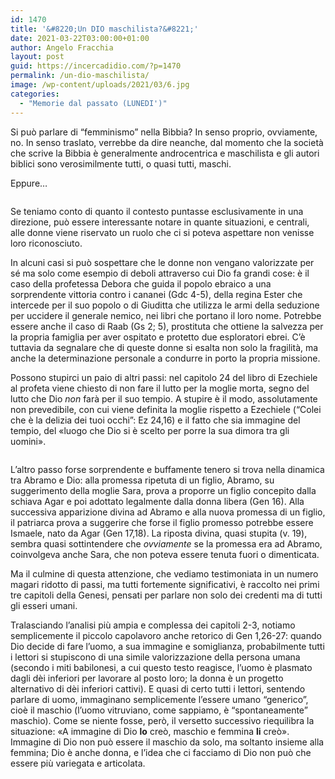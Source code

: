 ```yaml
---
id: 1470
title: '&#8220;Un DIO maschilista?&#8221;'
date: 2021-03-22T03:00:00+01:00
author: Angelo Fracchia
layout: post
guid: https://incercadidio.com/?p=1470
permalink: /un-dio-maschilista/
image: /wp-content/uploads/2021/03/6.jpg
categories:
  - "Memorie dal passato (LUNEDI')"
---
```

Si può parlare di “femminismo” nella Bibbia? In senso proprio, ovviamente, no. In senso traslato, verrebbe da dire neanche, dal momento che la società che scrive la Bibbia è generalmente androcentrica e maschilista e gli autori biblici sono verosimilmente tutti, o quasi tutti, maschi.

Eppure&#8230;<figure class="wp-block-image">

![]() </figure> 

Se teniamo conto di quanto il contesto puntasse esclusivamente in una direzione, può essere interessante notare in quante situazioni, e centrali, alle donne viene riservato un ruolo che ci si poteva aspettare non venisse loro riconosciuto.

In alcuni casi si può sospettare che le donne non vengano valorizzate per sé ma solo come esempio di deboli attraverso cui Dio fa grandi cose: è il caso della profetessa Debora che guida il popolo ebraico a una sorprendente vittoria contro i cananei (Gdc 4-5), della regina Ester che intercede per il suo popolo o di Giuditta che utilizza le armi della seduzione per uccidere il generale nemico, nei libri che portano il loro nome. Potrebbe essere anche il caso di Raab (Gs 2; 5), prostituta che ottiene la salvezza per la propria famiglia per aver ospitato e protetto due esploratori ebrei. C’è tuttavia da segnalare che di queste donne si esalta non solo la fragilità, ma anche la determinazione personale a condurre in porto la propria missione.

Possono stupirci un paio di altri passi: nel capitolo 24 del libro di Ezechiele al profeta viene chiesto di non fare il lutto per la moglie morta, segno del lutto che Dio _non_ farà per il suo tempio. A stupire è il modo, assolutamente non prevedibile, con cui viene definita la moglie rispetto a Ezechiele (“Colei che è la delizia dei tuoi occhi”: Ez 24,16) e il fatto che sia immagine del tempio, del «luogo che Dio si è scelto per porre la sua dimora tra gli uomini».

<div class="wp-block-image">
  <figure class="aligncenter size-large"><img src="https://incercadidio.com/wp-content/uploads/2021/03/7.jpg" alt="" class="wp-image-1472" srcset="https://incercadidio.com/wp-content/uploads/2021/03/7.jpg 436w, https://incercadidio.com/wp-content/uploads/2021/03/7-300x175.jpg 300w" sizes="(max-width: 436px) 100vw, 436px" /></figure>
</div>

L’altro passo forse sorprendente e buffamente tenero si trova nella dinamica tra Abramo e Dio: alla promessa ripetuta di un figlio, Abramo, su suggerimento della moglie Sara, prova a proporre un figlio concepito dalla schiava Agar e poi adottato legalmente dalla donna libera (Gen 16). Alla successiva apparizione divina ad Abramo e alla nuova promessa di un figlio, il patriarca prova a suggerire che forse il figlio promesso potrebbe essere Ismaele, nato da Agar (Gen 17,18). La riposta divina, quasi stupita (v. 19), sembra quasi sottintendere che _ovviamente_ se la promessa era ad Abramo, coinvolgeva anche Sara, che non poteva essere tenuta fuori o dimenticata.

Ma il culmine di questa attenzione, che vediamo testimoniata in un numero magari ridotto di passi, ma tutti fortemente significativi, è raccolto nei primi tre capitoli della Genesi, pensati per parlare non solo dei credenti ma di tutti gli esseri umani.

Tralasciando l’analisi più ampia e complessa dei capitoli 2-3, notiamo semplicemente il piccolo capolavoro anche retorico di Gen 1,26-27: quando Dio decide di fare l’uomo, a sua immagine e somiglianza, probabilmente tutti i lettori si stupiscono di una simile valorizzazione della persona umana (secondo i miti babilonesi, a cui questo testo reagisce, l’uomo è plasmato dagli dèi inferiori per lavorare al posto loro; la donna è un progetto alternativo di dèi inferiori cattivi). E quasi di certo tutti i lettori, sentendo parlare di uomo, immaginano semplicemente l’essere umano “generico”, cioè il maschio (l’uomo vitruviano, come sappiamo, è “spontaneamente” maschio). Come se niente fosse, però, il versetto successivo riequilibra la situazione: «A immagine di Dio **lo** creò, maschio e femmina **li** creò». Immagine di Dio non può essere il maschio da solo, ma soltanto insieme alla femmina; Dio è anche donna, e l’idea che ci facciamo di Dio non può che essere più variegata e articolata.
